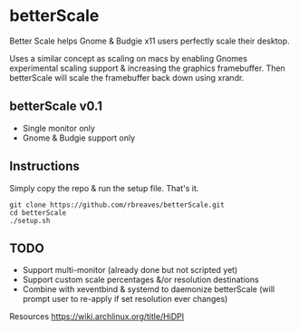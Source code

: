 # betterScale
Better Scale helps Gnome &amp; Budgie x11 users perfectly scale their desktop.

Uses a similar concept as scaling on macs by enabling Gnomes experimental scaling support & increasing the graphics framebuffer. Then betterScale will scale the framebuffer back down using xrandr.

## betterScale v0.1
- Single monitor only
- Gnome & Budgie support only

## Instructions
Simply copy the repo & run the setup file. That's it.
```
git clone https://github.com/rbreaves/betterScale.git
cd betterScale
./setup.sh
```

## TODO
- Support multi-monitor (already done but not scripted yet)
- Support custom scale percentages &/or resolution destinations
- Combine with xeventbind & systemd to daemonize betterScale (will prompt user to re-apply if set resolution ever changes)

Resources
https://wiki.archlinux.org/title/HiDPI
